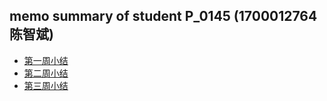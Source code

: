 ## memo summary of student P_0145 (1700012764陈智斌)

* [第一周小结](../../Memos/Study-Memo/P_0145_Day1.md)
* [第二周小结](../../Memos/Study-Memo/P_0145_Day2.md)
* [第三周小结](../../Memos/Study-Memo/P_0145_Day3.md)